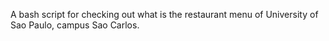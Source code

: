 A bash script for checking out what is the restaurant menu of University of Sao Paulo, campus Sao Carlos.